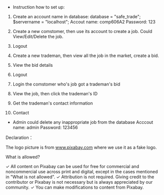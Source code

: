 * Instruction how to set up:

1. Create an account name in database: 
    database = "safe_trade";
    $servername = "localhost";
    Accout name: comp606A2
    Password: 123

2. Create a new comstomer, then use its account to create a job. Could View/Edit/Delete the job.
3. Logout 
4. Create a new trademan, then view all the job in the market, create a bid.
5. View the bid details
5. Logout
6. Login the comstomer who's job got a trademan's bid
7. View the job, then click the trademan's ID
8. Get the trademan's contact information
9. Contact 


* Admin could delete any inappropriate job from the database
Acccout name: admin
Password: 123456




Declaration： 

The logo picture is from www.pixabay.com where we use it as a fake logo.

What is allowed?

✓	All content on Pixabay can be used for free for commercial and noncommercial use across print and digital, except in the cases mentioned in "What is not allowed".
✓	Attribution is not required. Giving credit to the contributor or Pixabay is not necessary but is always appreciated by our community.
✓	You can make modifications to content from Pixabay.

